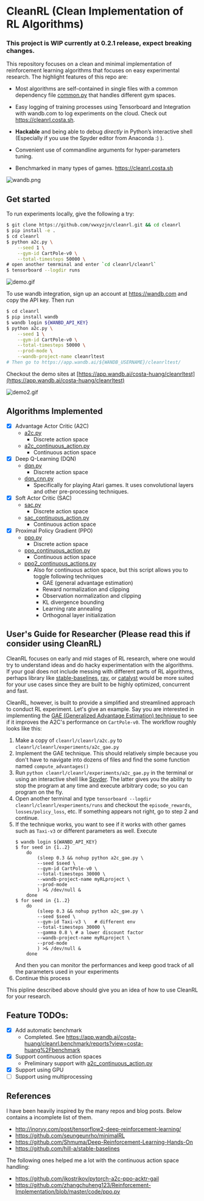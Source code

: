 # CleanRL (Clean Implementation of RL Algorithms)

### This project is WIP currently at 0.2.1 release, expect breaking changes.

This repository focuses on a clean and minimal implementation of reinforcement learning algorithms that focuses on easy experimental research. The highlight features of this repo are:

* Most algorithms are self-contained in single files with a common dependency file [common.py](https://github.com/vwxyzjn/cleanrl/blob/master/cleanrl/common.py) that handles different gym spaces.

* Easy logging of training processes using Tensorboard and Integration with wandb.com to log experiments on the cloud. Check out https://cleanrl.costa.sh.

* **Hackable** and being able to debug *directly* in Python’s interactive shell (Especially if you use the Spyder editor from Anaconda :) ).

* Convenient use of commandline arguments for hyper-parameters tuning.

* Benchmarked in many types of games. https://cleanrl.costa.sh

![wandb.png](wandb.png)

## Get started

To run experiments locally, give the following a try:

```bash
$ git clone https://github.com/vwxyzjn/cleanrl.git && cd cleanrl
$ pip install -e .
$ cd cleanrl
$ python a2c.py \
    --seed 1 \
    --gym-id CartPole-v0 \
    --total-timesteps 50000 \
# open another temrminal and enter `cd cleanrl/cleanrl`
$ tensorboard --logdir runs
```

![demo.gif](demo.gif)

To use wandb integration, sign up an account at https://wandb.com and copy the API key.
Then run

```bash
$ cd cleanrl
$ pip install wandb
$ wandb login ${WANBD_API_KEY}
$ python a2c.py \
    --seed 1 \
    --gym-id CartPole-v0 \
    --total-timesteps 50000 \
    --prod-mode \
    --wandb-project-name cleanrltest 
# Then go to https://app.wandb.ai/${WANDB_USERNAME}/cleanrltest/
```

Checkout the demo sites at [https://app.wandb.ai/costa-huang/cleanrltest](https://app.wandb.ai/costa-huang/cleanrltest)

![demo2.gif](demo2.gif)

## Algorithms Implemented
- [x] Advantage Actor Critic (A2C)
    * [a2c.py](https://github.com/vwxyzjn/cleanrl/blob/master/cleanrl/a2c.py)
        * Discrete action space
    * [a2c_continuous_action.py](https://github.com/vwxyzjn/cleanrl/blob/master/cleanrl/a2c_continuous_action.py)
        * Continuous action space
- [x] Deep Q-Learning (DQN)
    * [dqn.py](https://github.com/vwxyzjn/cleanrl/blob/master/cleanrl/dqn.py)
        * Discrete action space
    * [dqn_cnn.py](https://github.com/vwxyzjn/cleanrl/blob/master/cleanrl/dqn_cnn.py)
        * Specifically for playing Atari games. It uses convolutional layers and other pre-processing techniques.
- [x] Soft Actor Critic (SAC)
    * [sac.py](https://github.com/vwxyzjn/cleanrl/blob/master/cleanrl/sac.py)
        * Discrete action space
    * [sac_continuous_action.py](https://github.com/vwxyzjn/cleanrl/blob/master/cleanrl/sac_continuous_action.py)
        * Continuous action space
- [x] Proximal Policy Gradient (PPO) 
    * [ppo.py](https://github.com/vwxyzjn/cleanrl/blob/master/cleanrl/ppo.py)
        * Discrete action space
    * [ppo_continuous_action.py](https://github.com/vwxyzjn/cleanrl/blob/master/cleanrl/ppo_continuous_action.py)
        * Continuous action space
    * [ppo2_continuous_actions.py](https://github.com/vwxyzjn/cleanrl/blob/master/cleanrl/ppo2_continuous_actions.py)
        * Also for continuous action space, but this script allows you to toggle following techniques
            * GAE (general advantage estimation)
            * Reward normalization and clipping
            * Observation normalization and clipping
            * KL divergence bounding
            * Learning rate annealing
            * Orthogonal layer initialization

## User's Guide for Researcher (Please read this if consider using CleanRL)

CleanRL focuses on early and mid stages of RL research, where one would try to understand ideas and do hacky experimentation with the algorithms. If your goal does not include messing with different parts of RL algorithms, perhaps library like [stable-baselines](https://github.com/hill-a/stable-baselines), [ray](https://github.com/ray-project/ray), or [catalyst](https://github.com/catalyst-team/catalyst) would be more suited for your use cases since they are built to be highly optimized, concurrent and fast.

CleanRL, however, is built to provide a simplified and streamlined approach to conduct RL experiment. Let's give an example. Say you are interested in implementing the [GAE (Generalized Advantage Estimation) technique](https://arxiv.org/abs/1506.02438) to see if it improves the A2C's performance on `CartPole-v0`. The workflow roughly looks like this:

1. Make a copy of `cleanrl/cleanrl/a2c.py` to `cleanrl/cleanrl/experiments/a2c_gae.py`
2. Implement the GAE technique. This should relatively simple because you don't have to navigate into dozens of files and find the some function named `compute_advantages()`
3. Run `python cleanrl/cleanrl/experiments/a2c_gae.py` in the terminal or using an interactive shell like [Spyder](https://www.spyder-ide.org/). The latter gives you the ability to stop the program at any time and execute arbitrary code; so you can program on the fly.
4. Open another terminal and type `tensorboard --logdir cleanrl/cleanrl/experiments/runs` and checkout the `episode_rewards`, `losses/policy_loss`, etc. If something appears not right, go to step 2 and continue.
5. If the technique works, you want to see if it works with other games such as `Taxi-v3` or different parameters as well. Execute 
    ```
    $ wandb login ${WANBD_API_KEY}
    $ for seed in {1..2}
        do
            (sleep 0.3 && nohup python a2c_gae.py \
            --seed $seed \
            --gym-id CartPole-v0 \
            --total-timesteps 30000 \
            --wandb-project-name myRLproject \
            --prod-mode
            ) >& /dev/null &
        done
    $ for seed in {1..2}
        do
            (sleep 0.3 && nohup python a2c_gae.py \
            --seed $seed \
            --gym-id Taxi-v3 \   # different env
            --total-timesteps 30000 \
            --gamma 0.8 \ # a lower discount factor
            --wandb-project-name myRLproject \
            --prod-mode
            ) >& /dev/null &
        done
    ```
    And then you can monitor the performances and keep good track of all the parameters used in your experiments
6. Continue this process

This pipline described above should give you an idea of how to use CleanRL for your research.

## Feature TODOs:

- [x] Add automatic benchmark 
    - Completed. See https://app.wandb.ai/costa-huang/cleanrl.benchmark/reports?view=costa-huang%2Fbenchmark
- [x] Support continuous action spaces
    - Preliminary support with [a2c_continuous_action.py](https://github.com/vwxyzjn/cleanrl/blob/master/cleanrl/a2c_continuous_action.py)
- [x] Support using GPU
- [ ] Support using multiprocessing

## References

I have been heavily inspired by the many repos and blog posts. Below contains a incomplete list of them.

* http://inoryy.com/post/tensorflow2-deep-reinforcement-learning/
* https://github.com/seungeunrho/minimalRL
* https://github.com/Shmuma/Deep-Reinforcement-Learning-Hands-On
* https://github.com/hill-a/stable-baselines

The following ones helped me a lot with the continuous action space handling:

* https://github.com/ikostrikov/pytorch-a2c-ppo-acktr-gail
* https://github.com/zhangchuheng123/Reinforcement-Implementation/blob/master/code/ppo.py
